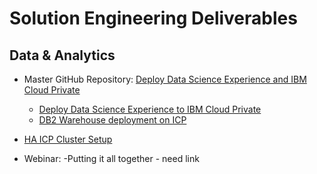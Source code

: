 # Solution Engineering Deliverables

## Data & Analytics

- Master GitHub Repository: [Deploy Data Science Experience and IBM Cloud Private](https://github.com/ibm-cloud-architecture/refarch-cognitive-analytics)

  - [Deploy Data Science Experience to IBM Cloud Private](https://github.com/ibm-cloud-architecture/refarch-analytics/tree/master/docs/ICP)
  - [DB2 Warehouse deployment on ICP](https://github.com/ibm-cloud-architecture/refarch-analytics/tree/master/docs/db2warehouse)
-  [HA ICP Cluster Setup](https://github.com/ibm-cloud-architecture/refarch-privatecloud/blob/master/Resiliency/Configure_HA_ICP_cluster.md)

- Webinar: 
  -Putting it all together - need link



